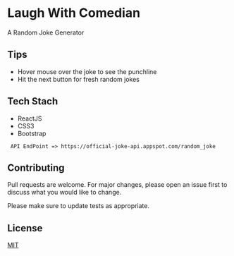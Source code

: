 # Laugh With Comedian

A Random Joke Generator

## Tips

- Hover mouse over the joke to see the punchline
- Hit the next button for fresh random jokes

## Tech Stach

- ReactJS
- CSS3
- Bootstrap

` API EndPoint => https://official-joke-api.appspot.com/random_joke`


## Contributing
Pull requests are welcome. For major changes, please open an issue first to discuss what you would like to change.

Please make sure to update tests as appropriate.

## License
[MIT](https://choosealicense.com/licenses/mit/)